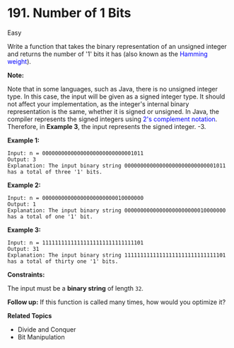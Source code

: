 # 191. Number of 1 Bits

Easy

Write a function that takes the binary representation of an unsigned integer and returns the number of '1' bits it has (also known as the <font color=blue>Hamming weight</font>).

**Note:**

Note that in some languages, such as Java, there is no unsigned integer type. In this case, the input will be given as a signed integer type. It should not affect your implementation, as the integer's internal binary representation is the same, whether it is signed or unsigned.
In Java, the compiler represents the signed integers using <font color=blue>2's complement notation</font>. Therefore, in **Example 3**, the input represents the signed integer. -3.
 

**Example 1:**
```
Input: n = 00000000000000000000000000001011
Output: 3
Explanation: The input binary string 00000000000000000000000000001011 has a total of three '1' bits.
```
**Example 2:**
```
Input: n = 00000000000000000000000010000000
Output: 1
Explanation: The input binary string 00000000000000000000000010000000 has a total of one '1' bit.
```
**Example 3:**
```
Input: n = 11111111111111111111111111111101
Output: 31
Explanation: The input binary string 11111111111111111111111111111101 has a total of thirty one '1' bits.
``` 

**Constraints:**

The input must be a **binary string** of length `32`.
 

**Follow up:** If this function is called many times, how would you optimize it?

**Related Topics**
- Divide and Conquer
- Bit Manipulation
